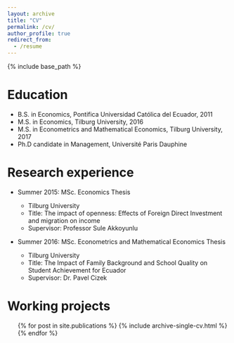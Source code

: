 ```yaml
---
layout: archive
title: "CV"
permalink: /cv/
author_profile: true
redirect_from:
  - /resume
---
```


{% include base_path %}

Education
======
* B.S. in Economics, Pontifica Universidad Católica del Ecuador, 2011
* M.S. in Economics, Tilburg University, 2016
* M.S. in Econometrics and Mathematical Economics, Tilburg University, 2017
* Ph.D candidate in Management, Université Paris Dauphine

Research experience
======
* Summer 2015: MSc. Economics Thesis
  * Tilburg University
  * Title: The impact of openness: Effects of Foreign Direct Investment and migration on income
  * Supervisor: Professor Sule Akkoyunlu

* Summer 2016: MSc. Econometrics and Mathematical Economics Thesis
  * Tilburg University
  * Title: The Impact of Family Background and School Quality on Student Achievement for Ecuador
  * Supervisor: Dr. Pavel Cizek

Working projects
======
  <ul>{% for post in site.publications %}
    {% include archive-single-cv.html %}
  {% endfor %}</ul>
